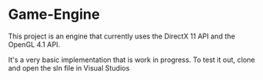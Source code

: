# Game-Engine
This project is an engine that currently uses the DirectX 11 API and the OpenGL 4.1 API.

It's a very basic implementation that is work in progress.
To test it out, clone and open the sln file in Visual Studios
